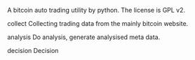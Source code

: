 A bitcoin auto trading utility by python. The license is GPL v2.

collect Collecting trading data from the mainly bitcoin website.

analysis
    Do analysis, generate analysised meta data.

decision
    Decision
